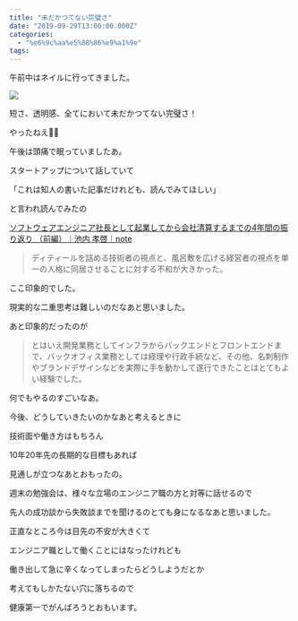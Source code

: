 ```yaml
---
title: "未だかつてない完璧さ"
date: "2019-09-29T13:00:00.000Z"
categories: 
  - "%e6%9c%aa%e5%88%86%e9%a1%9e"
tags: 
---
```


午前中はネイルに行ってきました。

![](/images/90049aaa512fafa7.jpeg)

短さ、透明感、全てにおいて未だかつてない完璧さ！

やったねえ🙋‍♀️

午後は頭痛で眠っていましたあ。

スタートアップについて話していて

「これは知人の書いた記事だけれども、読んでみてほしい」

と言われ読んでみたの

[ソフトウェアエンジニア社長として起業してから会社清算するまでの4年間の振り返り （前編）｜池内 孝啓｜note](https://note.mu/iktakahiro/n/n6ca00c5136b2)

> ディティールを詰める技術者の視点と、風呂敷を広げる経営者の視点を単一の人格に同居させることに対する不和が大きかった。

ここ印象的でした。

現実的な二重思考は難しいのだなあと思いました。

あと印象的だったのが

> とはいえ開発業務としてインフラからバックエンドとフロントエンドまで、バックオフィス業務としては経理や行政手続など、その他、名刺制作やブランドデザインなどを実際に手を動かして遂行できたことはとてもよい経験でした。

何でもやるのすごいなあ。

今後、どうしていきたいのかなあと考えるときに

技術面や働き方はもちろん

10年20年先の長期的な目標もあれば

見通しが立つなあとおもったの。

  
週末の勉強会は、様々な立場のエンジニア職の方と対等に話せるので

先人の成功談から失敗談までを聞けるのとても身になるなあと思いました。

  
正直なところ今は目先の不安が大きくて

エンジニア職として働くことにはなったけれども

働き出して急に辛くなってしまったらどうしようだとか

考えてもしかたない穴に落ちるので

健康第一でがんばろうとおもいます。
